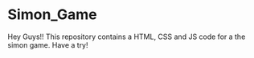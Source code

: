 # Simon_Game
Hey Guys!! This repository contains a HTML, CSS and JS code for a the simon game. Have a try!
